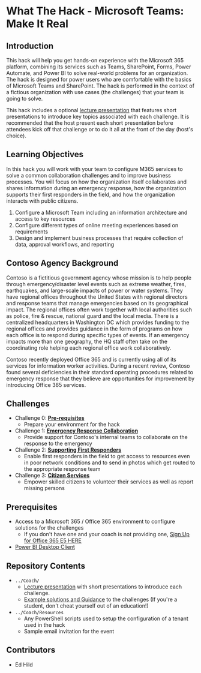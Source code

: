# What The Hack - Microsoft Teams: Make It Real
## Introduction
This hack will help you get hands-on experience with the Microsoft 365 platform, combining its services such as Teams, SharePoint, Forms, Power Automate, and Power BI to solve real-world problems for an organization. The hack is designed for power users who are comfortable with the basics of Microsoft Teams and SharePoint. The hack is performed in the context of a fictious organization with use cases (the challenges) that your team is going to solve.

This hack includes a optional [lecture presentation](Coach/Lectures.pptx) that features short presentations to introduce key topics associated with each challenge. It is recommended that the host present each short presentation before attendees kick off that challenge or to do it all at the front of the day (host's choice).

## Learning Objectives
In this hack you will work with your team to configure M365 services to solve a common collaboration challenges and to improve business processes. You will focus on how the organization itself collaborates and shares information during an emergency response, how the organization supports their first responders in the field, and how the organization interacts with public citizens.

1. Configure a Microsoft Team including an information architecture and access to key resources
1. Configure different types of online meeting experiences based on requirements
1. Design and implement business processes that require collection of data, approval workflows, and reporting

## Contoso Agency Background
Contoso is a fictitious government agency whose mission is to help people through emergency/disaster level events such as extreme weather, fires, earthquakes, and large-scale impacts of power or water systems. They have regional offices throughout the United States with regional directors and response teams that manage emergencies based on its geographical impact. The regional offices often work together with local authorities such as police, fire & rescue, national guard and the local media. There is a centralized headquarters in Washington DC which provides funding to the regional offices and provides guidance in the form of programs on how each office is to respond during specific types of events. If an emergency impacts more than one geography, the HQ staff often take on the coordinating role helping each regional office work collaboratively. 

Contoso recently deployed Office 365 and is currently using all of its services for information worker activities. During a recent review, Contoso found several deficiencies in their standard operating procedures related to emergency response that they believe are opportunities for improvement by introducing Office 365 services. 

## Challenges
- Challenge 0: **[Pre-requisites](Student/00-prereqs.md)**
   - Prepare your environment for the hack
- Challenge 1: **[Emergency Response Collaboration](Student/01-collaboration.md)**
   - Provide support for Contoso's internal teams to collaborate on the response to the emergency
- Challenge 2: **[Supporting First Responders](Student/02-firstresponders.md)**
   - Enable first responders in the field to get access to resources even in poor network conditions and to send in photos which get routed to the appropriate response team
- Challenge 3: **[Citizen Services](Student/03-citizenservices.md)**
   - Empower skilled citizens to volunteer their services as well as report missing persons
   
## Prerequisites

- Access to a Microsoft 365 / Office 365 environment to configure solutions for the challenges
   - If you don't have one and your coach is not providing one, [Sign Up for Office 365 E5 HERE](https://go.microsoft.com/fwlink/p/?LinkID=698279&clcid=0x409&culture=en-us&country=US)
- [Power BI Desktop Client](https://powerbi.microsoft.com/en-us/downloads/)

## Repository Contents
- `../Coach/`
  - [Lecture presentation](Coach/Lectures.pptx) with short presentations to introduce each challenge.
  - [Example solutions and Guidance](Coach/readme.md) to the challenges (If you're a student, don't cheat yourself out of an education!)
- `../Coach/Resources`
   - Any PowerShell scripts used to setup the configuration of a tenant used in the hack
   - Sample email invitation for the event

## Contributors
- Ed Hild